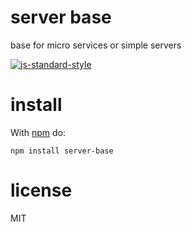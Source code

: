 # server base

base for micro services or simple servers

[![js-standard-style](https://cdn.rawgit.com/feross/standard/master/badge.svg)](https://github.com/feross/standard)

# install

With [npm](https://npmjs.org) do:

```
npm install server-base
```

# license

MIT
